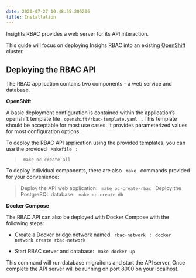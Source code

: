 ```yaml
---
date: 2020-07-27 10:48:55.205206
title: Installation
---
```

<div id="installation" class="section">


Insights RBAC provides a web server for its API interaction.

This guide will focus on deploying Insighs RBAC into an existing
[OpenShift](https://www.okd.io/) cluster.

<div id="deploying-the-rbac-api" class="section">

## Deploying the RBAC API

The RBAC application contains two components - a web service and
database.

**OpenShift**

A basic deployment configuration is contained within the application’s
openshift template file `  openshift/rbac-template.yaml  ` . This
template should be acceptable for most use cases. It provides
parameterized values for most configuration options.

To deploy the RBAC API application using the provided templates, you can
use the provided `  Makefile  ` :

> 
> 
> <div>
> 
> `  make oc-create-all  `
> 
> </div>

To deploy individual components, there are also `  make  ` commands
provided for your convenience:

> 
> 
> <div>
> 
> Deploy the API web application: `  make oc-create-rbac  ` Deploy the
> PostgreSQL database: `  make oc-create-db  `
> 
> </div>

**Docker Compose**

The RBAC API can also be deployed with Docker Compose with the following
steps:

  - Create a Docker bridge network named `  rbac-network  ` : `  docker
    network create rbac-network  `

  - Start RBAC server and database: `  make docker-up  `

This command will run database migraitons and start the API server. Once
complete the API server will be running on port 8000 on your localhost.

</div>

</div>